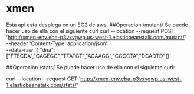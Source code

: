 # xmen
Esta api esta desplega en un EC2 de aws.
##Operacion /mutant/
Se puede hacer  uso de ella con el siguiente curl
curl --location --request POST 'http://xmen-env.eba-p3vxvgwp.us-west-1.elasticbeanstalk.com/mutant/' \
--header 'Content-Type: application/json' \
--data-raw '{
"dna": ["FTECDA","CAGEGC","TTATGT","AGAAGG","CCCCTA","DCADTD"]}'

##Operación /stats/
Se puede hacer uso de ella con el siguiente curl:

curl --location --request GET 'http://xmen-env.eba-p3vxvgwp.us-west-1.elasticbeanstalk.com/stats/'